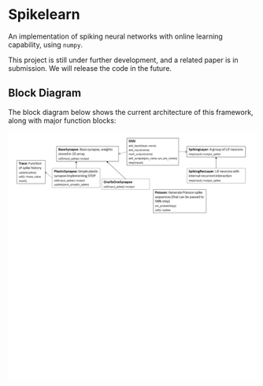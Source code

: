 # Spikelearn

An implementation of spiking neural networks with online learning capability, using `numpy`.

This project is still under further development, and a related paper is in submission. We will release the code in the future.

## Block Diagram

The block diagram below shows the current architecture of this framework, along with major function blocks:

![Block_diagram](block_diagram.png)